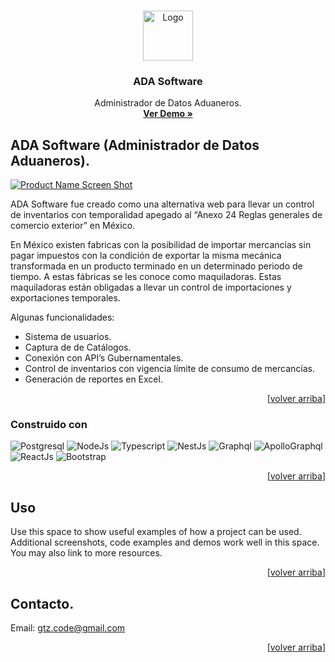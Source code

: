 <!-- Improved compatibility of back to top link: See: https://github.com/othneildrew/Best-README-Template/pull/73 -->

<a name="readme-top"></a>

<!--
*** Thanks for checking out the Best-README-Template. If you have a suggestion
*** that would make this better, please fork the repo and create a pull request
*** or simply open an issue with the tag "enhancement".
*** Don't forget to give the project a star!
*** Thanks again! Now go create something AMAZING! :D
-->

<!-- PROJECT SHIELDS -->
<!--
*** I'm using markdown "reference style" links for readability.
*** Reference links are enclosed in brackets [ ] instead of parentheses ( ).
*** See the bottom of this document for the declaration of the reference variables
*** for contributors-url, forks-url, etc. This is an optional, concise syntax you may use.
*** https://www.markdownguide.org/basic-syntax/#reference-style-links
-->

<!-- PROJECT LOGO -->
<br />
<div align="center">
  <a  href="http://ada.gtzcode.link:5000/">
    <img src="https://github.com/GtzCode/AdaProject/assets/47282745/6c5c7487-4e4c-450b-bcb5-54bdc6c9c389" alt="Logo" width="80" height="80">
  </a>

  <h3 align="center">ADA Software</h3>

  <p align="center">
    Administrador de Datos Aduaneros.
    <br />
    <a href="http://ada.gtzcode.link:5000/"><strong>Ver Demo »</strong></a>
  </p>
</div>

<!-- ABOUT THE PROJECT -->
## ADA Software (Administrador de Datos Aduaneros).

[![Product Name Screen Shot][adademo-img]][adademo-url]

ADA Software fue creado como una alternativa web para llevar un control de inventarios con temporalidad apegado al “Anexo 24 Reglas generales de comercio exterior” en México.

En México existen fabricas con la posibilidad de importar mercancías sin pagar impuestos con la condición de exportar la misma mecánica transformada en un producto terminado en un determinado periodo de tiempo. A estas fábricas se les conoce como maquiladoras. Estas maquiladoras están obligadas a llevar un control de importaciones y exportaciones temporales. 

Algunas funcionalidades:

- Sistema de usuarios.
- Captura de de Catálogos.
- Conexión con API’s Gubernamentales.
- Control de inventarios con vigencia límite de consumo de mercancías.
- Generación de reportes en Excel.


<p align="right">[<a href="#readme-top">volver arriba</a>]</p>

### Construido con

![Postgresql][Postgresql]
![NodeJs][NodeJs]
![Typescript][Typescript]
![NestJs][NestJs]
![Graphql][Graphql]
![ApolloGraphql][ApolloClient]
![ReactJs][ReactJs]
![Bootstrap][Bootstrap]

<p align="right">[<a href="#readme-top">volver arriba</a>]</p>

<!-- USAGE -->
## Uso

Use this space to show useful examples of how a project can be used. Additional screenshots, code examples and demos work well in this space. You may also link to more resources.

<p align="right">[<a href="#readme-top">volver arriba</a>]</p>


<!-- CONTRIBUTING -->
## Contacto.
Email: gtz.code@gmail.com

<p align="right">[<a href="#readme-top">volver arriba</a>]</p>




<!-- ACKNOWLEDGMENTS -->
[adademo-img]: ./Dash.PNG
[adademo-url]: http://ada.gtzcode.link:5000/


[Typescript]:https://img.shields.io/badge/%20typescript-5.0.2-3178C6?style=for-the-badge&logo=typescript&logoColor=%23ffffff&labelColor=%233178C6
[Postgresql]:https://img.shields.io/badge/%20postgresql-15-4169E1?style=for-the-badge&logo=postgresql&logoColor=%23ffffff&labelColor=%234169E1
[nestJs]:https://img.shields.io/badge/%20nestjs-9.5.0-E0234E?style=for-the-badge&logo=nestjs&logoColor=%23ffffff&labelColor=%23E0234E
[Bootstrap]:https://img.shields.io/badge/%20bootstrap-4.6-7952B3?style=for-the-badge&logo=bootstrap&logoColor=%23ffffff&labelColor=%237952B3
[ReactJs]:https://img.shields.io/badge/%20reactjs-18.2-61DAFB?style=for-the-badge&logo=react&logoColor=%23ffffff&labelColor=%2361DAFB
[Graphql]:https://img.shields.io/badge/%20graphql-16.6-E10098?style=for-the-badge&logo=graphql&logoColor=%23ffffff&labelColor=%23E10098
[ApolloClient]:https://img.shields.io/badge/%20apollo%20Client-3.7.15-311C87?style=for-the-badge&logo=apollographql&logoColor=%23ffffff&labelColor=%23311C87
[NodeJs]:https://img.shields.io/badge/nodejs-18.19-339933?style=for-the-badge&logo=nodedotjs&logoColor=%23ffffff&labelColor=%23339933






